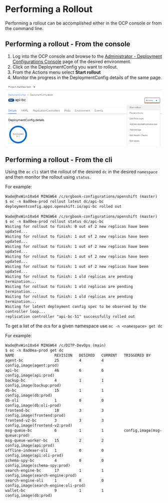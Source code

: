 # Performing a Rollout

Performing a rollout can be accomplished either in the OCP console or from the command line.

## Performing a rollout - From the console

1. Log into the OCP console and browse to the [Administrator - Deployment Configurations Console](./orgbook-instances-and-environments.md#administrator---deployment-configurations-console) page of the desired environment.
2. Click on the DeploymentConfig you want to rollout.
3. From the Actions menu select **Start rollout**
4. Monitor the progress in the DeploymentConfig details of the same page.

![rollout](./images/api-rollout.png)

## Performing a rollout - From the cli

Using the `oc` `cli` start the rollout of the desired `dc` in the desired `namespace` and then monitor the rollout using `status`.

For example:
```
Wade@hvWin10x64 MINGW64 /c/orgbook-configurations/openshift (master)
$ oc -n 8ad0ea-prod rollout latest dc/api-bc
deploymentconfig.apps.openshift.io/api-bc rolled out

Wade@hvWin10x64 MINGW64 /c/orgbook-configurations/openshift (master)
$ oc -n 8ad0ea-prod rollout status dc/api-bc
Waiting for rollout to finish: 0 out of 2 new replicas have been updated...
Waiting for rollout to finish: 1 out of 2 new replicas have been updated...
Waiting for rollout to finish: 1 out of 2 new replicas have been updated...
Waiting for rollout to finish: 1 out of 2 new replicas have been updated...
Waiting for rollout to finish: 1 out of 2 new replicas have been updated...
Waiting for rollout to finish: 1 old replicas are pending termination...
Waiting for rollout to finish: 1 old replicas are pending termination...
Waiting for rollout to finish: 1 old replicas are pending termination...
Waiting for latest deployment config spec to be observed by the controller loop...
replication controller "api-bc-51" successfully rolled out
```

To get a list of the `dc`s for a given namespace use `oc -n <namespace> get dc`

For example:
```
Wade@hvWin10x64 MINGW64 /c/DITP-DevOps (main)
$ oc -n 8ad0ea-prod get dc
NAME                  REVISION   DESIRED   CURRENT   TRIGGERED BY
agent-bc              25         4         4         config,image(agent:prod)
api-bc                46         6         6         config,image(api:prod)
backup-bc             4          1         1         config,image(backup:prod)
db-bc                 15         1         1         config,image(db:prod)
db-oli                1          0         0         config,image(db:oli-prod)
frontend-bc           18         3         3         config,image(frontend:prod)
frontend-v2-bc        3          3         3         config,image(frontend-v2:prod)
msg-queue-bc          6          1         1         config,image(msg-queue:prod)
msg-queue-worker-bc   15         2         2         config,image(api:prod)
offline-indexer-oli   1          0         0         config,image(api:oli-prod)
schema-spy-bc         4          0         0         config,image(schema-spy:prod)
search-engine-bc      17         1         1         config,image(search-engine:prod)
search-engine-oli     1          0         0         config,image(search-engine:oli-prod)
wallet-bc             9          1         1         config,image(db:prod)
```


